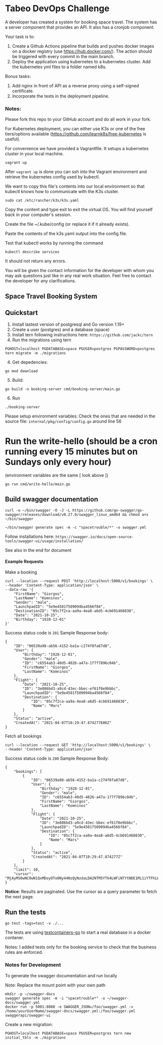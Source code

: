 # Tabeo DevOps Challenge

A developer has created a system for booking space travel. The system has a server component that provides an API. 
It also has a cronjob component.

Your task is to:
1. Create a Github Actions pipeline that builds and pushes docker images on a docker registry (use https://hub.docker.com/). The action should be triggered with every commit in the main branch.
2. Deploy the application using kubernetes to a kubernetes cluster. Add the kubernetes yml files to a folder named k8s.

Bonus tasks:
1. Add nginx in front of API as a reverse proxy using a self-signed certificate.
2. Incorporate the tests in the deployment pipeline.

### Notes:
Please fork this repo to your GitHub account and do all work in your fork.

For Kubernetes deployment, you can either use K3s or one of the free tiers/options available (https://github.com/learnk8s/free-kubernetes is useful).

For convenience we have provided a Vagrantfile.
It setups a kubernetes cluster in your local machine.

```
vagrant up
```
After `vagrant up` is done you can ssh into the Vagrant environment and retrieve
the kubernetes config used by kubectl.

We want to copy this file's contents into our local environment so that kubectl knows how to communicate with the K3s cluster.

```
sudo cat /etc/rancher/k3s/k3s.yaml
```

Copy the content and type exit to exit the virtual OS. You will find yourself back in your computer's session.

Create the file ~/.kube/config (or replace it if it already exists).

Paste the contents of the k3s.yaml output into the config file.

Test that kubectl works by running the command

```
kubectl describe services
```

It should not return any errors.


You will be given the contact information for the developer with whom you may ask questions just like in any real work situation. Feel free to contact the developer for any clarifications.


## Space Travel Booking System

## Quickstart

1. Install lastest version of postgresql and Go version 1.19+
2. Create a user (postgres) and a database (space)
3. Install tern following instructions here: `https://github.com/jackc/tern`
3. Run the migrations using tern
```
PGHOST=localhost PGDATABASE=space PGUSER=postgres PGPASSWORD=postgres tern migrate -m ./migrations
```
4. Get depedencies:
```   
go mod download
```
5. Build:
```
go build -o booking-server cmd/booking-server/main.go
```

6. Run 
```
./booking-server
```

Please setup environment variables:
Check the ones that are needed in the source file: `internal/pkg/config/config.go` around line 56

Run the write-hello (should be a cron running every 15 minutes but on Sundays only every hour)
============================================

(environment variables are the same [ look above ])

```
go run cmd/write-hello/main.go
```

Build swagger documentation
-----------------------------

```
curl -o ~/bin/swagger -O -J -L https://github.com/go-swagger/go-swagger/releases/download/v0.27.0/swagger_linux_amd64 && chmod a+x ~/bin/swagger

~/bin/swagger generate spec -m -c "spacetrouble/*" -o swagger.yml
```

Follow installations here:
`https://swagger.io/docs/open-source-tools/swagger-ui/usage/installation/`

See also in the end for document


#### Example Requests

Make a booking
```
curl --location --request POST 'http://localhost:5000/v1/bookings' \
--header 'Content-Type: application/json' \
--data-raw '{
    "FirstName": "Giorgos",
    "LastName": "Komninos",
    "Gender": "male",
    "LaunchpadID": "5e9e4501f509094ba4566f84",
    "DestinationID": "05c7f2ca-aa9a-4ea8-a6d5-4cb691468830",
    "Date": "2021-10-25",
    "Birthday": "1928-12-01"
}'
```

Success status code is `201`
Sample Response body:

```
{
    "ID": "06539a98-ab56-4152-ba1a-c274f8fa87d8",
    "User": {
        "Birthday": "1928-12-01",
        "Gender": "male",
        "ID": "c6554ab3-40d5-4826-a47a-1f7f7896c04b",
        "FirstName": "Giorgos",
        "LastName": "Komninos"
    },
    "Flight": {
        "Date": "2021-10-25",
        "ID": "3e086bd3-a9cd-43ec-bbec-ef61f0e9bbbc",
        "LaunchpadID": "5e9e4501f509094ba4566f84",
        "Destination": {
            "ID": "05c7f2ca-aa9a-4ea8-a6d5-4cb691468830",
            "Name": "Mars"
        }
    },
    "Status": "active",
    "CreatedAt": "2021-04-07T10:29:47.874277686Z"
}
```

Fetch all bookings

```
curl --location --request GET 'http://localhost:5000/v1/bookings' \
--header 'Content-Type: application/json'
```

Success status code is `200`
Sample Response Body:

```
{
    "bookings": [
        {
            "ID": "06539a98-ab56-4152-ba1a-c274f8fa87d8",
            "User": {
                "Birthday": "1928-12-01",
                "Gender": "male",
                "ID": "c6554ab3-40d5-4826-a47a-1f7f7896c04b",
                "FirstName": "Giorgos",
                "LastName": "Komninos"
            },
            "Flight": {
                "Date": "2021-10-25",
                "ID": "3e086bd3-a9cd-43ec-bbec-ef61f0e9bbbc",
                "LaunchpadID": "5e9e4501f509094ba4566f84",
                "Destination": {
                    "ID": "05c7f2ca-aa9a-4ea8-a6d5-4cb691468830",
                    "Name": "Mars"
                }
            },
            "Status": "active",
            "CreatedAt": "2021-04-07T10:29:47.874277Z"
        }
    ],
    "limit": 10,
    "cursor": "MjAyMS0wNC0wN1QxMDoyOTo0Ny44NzQyNzdaLDA2NTM5YTk4LWFiNTYtNDE1Mi1iYTFhLWMyNzRmOGZhODdkOA=="
}
```

**Notice**:
Results are paginated.
Use the cursor as a query parameter to fetch the next page.


## Run the tests

```
go test -tags=test -v ./...
```

The tests are using [testcontainers-go](https://github.com/testcontainers/testcontainers-go) to start
a real database in a docker contaner.

Notes:
    I added tests only for the booking service to check that the business rules are enforced.


### Notes for Development

To generate the swagger documentation and run locally

Note: Replace the mount point with your own path
```
mkdir -p ~/swagger-docs
swagger generate spec -m -i "spacetrouble*" -o ~/swagger-docs/swagger.yml
docker run -p 5001:8080 -e SWAGGER_JSON=/foo/swagger.yml -v /home/yourUserName/swagger-docs/swagger.yml:/foo/swagger.yml swaggerapi/swagger-ui
```

Create a new migration:

```
PGHOST=localhost PGDATABASE=space PGUSER=postgres tern new initial_tbls -m ./migrations
```
